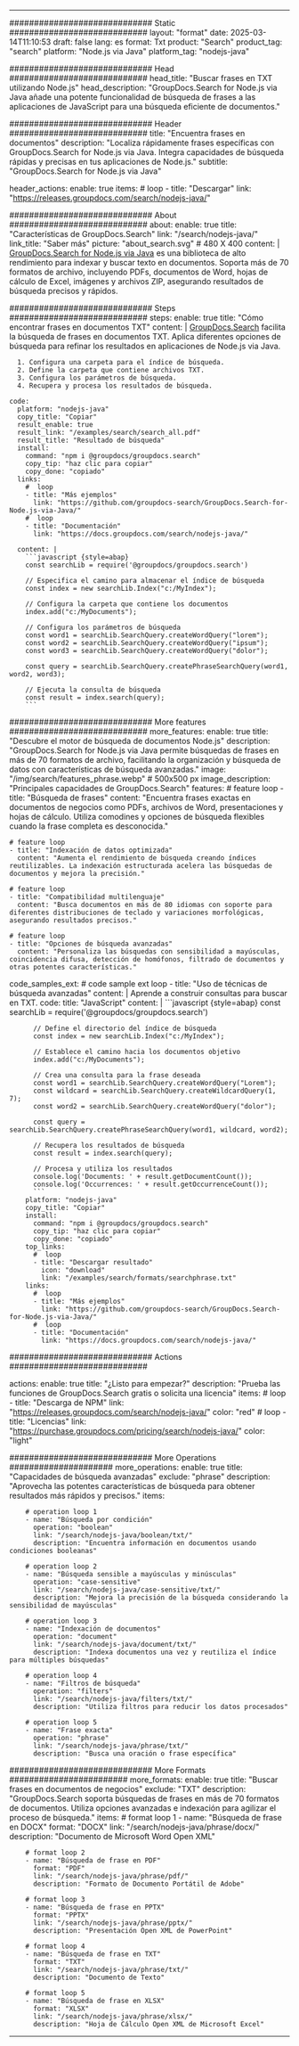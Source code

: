 
---
############################# Static ############################
layout: "format"
date:  2025-03-14T11:10:53
draft: false
lang: es
format: Txt
product: "Search"
product_tag: "search"
platform: "Node.js via Java"
platform_tag: "nodejs-java"

############################# Head ############################
head_title: "Buscar frases en TXT utilizando Node.js"
head_description: "GroupDocs.Search for Node.js via Java añade una potente funcionalidad de búsqueda de frases a las aplicaciones de JavaScript para una búsqueda eficiente de documentos."

############################# Header ############################
title: "Encuentra frases en documentos" 
description: "Localiza rápidamente frases específicas con GroupDocs.Search for Node.js via Java. Integra capacidades de búsqueda rápidas y precisas en tus aplicaciones de Node.js."
subtitle: "GroupDocs.Search for Node.js via Java" 

header_actions:
  enable: true
  items:
    #  loop
    - title: "Descargar"
      link: "https://releases.groupdocs.com/search/nodejs-java/"
      
############################# About ############################
about:
    enable: true
    title: "Características de GroupDocs.Search"
    link: "/search/nodejs-java/"
    link_title: "Saber más"
    picture: "about_search.svg" # 480 X 400
    content: |
       [GroupDocs.Search for Node.js via Java](/search/nodejs-java/) es una biblioteca de alto rendimiento para indexar y buscar texto en documentos. Soporta más de 70 formatos de archivo, incluyendo PDFs, documentos de Word, hojas de cálculo de Excel, imágenes y archivos ZIP, asegurando resultados de búsqueda precisos y rápidos.

############################# Steps ############################
steps:
    enable: true
    title: "Cómo encontrar frases en documentos TXT"
    content: |
      [GroupDocs.Search](/search/nodejs-java/) facilita la búsqueda de frases en documentos TXT. Aplica diferentes opciones de búsqueda para refinar los resultados en aplicaciones de Node.js via Java.
      
      1. Configura una carpeta para el índice de búsqueda.
      2. Define la carpeta que contiene archivos TXT.
      3. Configura los parámetros de búsqueda.
      4. Recupera y procesa los resultados de búsqueda.
   
    code:
      platform: "nodejs-java"
      copy_title: "Copiar"
      result_enable: true
      result_link: "/examples/search/search_all.pdf"
      result_title: "Resultado de búsqueda"
      install:
        command: "npm i @groupdocs/groupdocs.search"
        copy_tip: "haz clic para copiar"
        copy_done: "copiado"
      links:
        #  loop
        - title: "Más ejemplos"
          link: "https://github.com/groupdocs-search/GroupDocs.Search-for-Node.js-via-Java/"
        #  loop
        - title: "Documentación"
          link: "https://docs.groupdocs.com/search/nodejs-java/"
          
      content: |
        ```javascript {style=abap}
        const searchLib = require('@groupdocs/groupdocs.search')

        // Especifica el camino para almacenar el índice de búsqueda
        const index = new searchLib.Index("c:/MyIndex");

        // Configura la carpeta que contiene los documentos
        index.add("c:/MyDocuments");

        // Configura los parámetros de búsqueda
        const word1 = searchLib.SearchQuery.createWordQuery("lorem");
        const word2 = searchLib.SearchQuery.createWordQuery("ipsum");
        const word3 = searchLib.SearchQuery.createWordQuery("dolor");

        const query = searchLib.SearchQuery.createPhraseSearchQuery(word1, word2, word3);

        // Ejecuta la consulta de búsqueda
        const result = index.search(query);
        ```            

############################# More features ############################
more_features:
  enable: true
  title: "Descubre el motor de búsqueda de documentos Node.js"
  description: "GroupDocs.Search for Node.js via Java permite búsquedas de frases en más de 70 formatos de archivo, facilitando la organización y búsqueda de datos con características de búsqueda avanzadas."
  image: "/img/search/features_phrase.webp" # 500x500 px
  image_description: "Principales capacidades de GroupDocs.Search"
  features:
    # feature loop
    - title: "Búsqueda de frases"
      content: "Encuentra frases exactas en documentos de negocios como PDFs, archivos de Word, presentaciones y hojas de cálculo. Utiliza comodines y opciones de búsqueda flexibles cuando la frase completa es desconocida."

    # feature loop
    - title: "Indexación de datos optimizada"
      content: "Aumenta el rendimiento de búsqueda creando índices reutilizables. La indexación estructurada acelera las búsquedas de documentos y mejora la precisión."

    # feature loop
    - title: "Compatibilidad multilenguaje"
      content: "Busca documentos en más de 80 idiomas con soporte para diferentes distribuciones de teclado y variaciones morfológicas, asegurando resultados precisos."

    # feature loop
    - title: "Opciones de búsqueda avanzadas"
      content: "Personaliza las búsquedas con sensibilidad a mayúsculas, coincidencia difusa, detección de homófonos, filtrado de documentos y otras potentes características."
      
  code_samples_ext:
    # code sample ext loop
    - title: "Uso de técnicas de búsqueda avanzadas"
      content: |
        Aprende a construir consultas para buscar en TXT.
      code:
        title: "JavaScript"
        content: |
          ```javascript {style=abap}
          const searchLib = require('@groupdocs/groupdocs.search')
          
          // Define el directorio del índice de búsqueda
          const index = new searchLib.Index("c:/MyIndex");
              
          // Establece el camino hacia los documentos objetivo
          index.add("c:/MyDocuments");

          // Crea una consulta para la frase deseada
          const word1 = searchLib.SearchQuery.createWordQuery("Lorem");
          const wildcard = searchLib.SearchQuery.createWildcardQuery(1, 7);
          const word2 = searchLib.SearchQuery.createWordQuery("dolor");

          const query = searchLib.SearchQuery.createPhraseSearchQuery(word1, wildcard, word2);

          // Recupera los resultados de búsqueda
          const result = index.search(query);
          
          // Procesa y utiliza los resultados
          console.log('Documents: ' + result.getDocumentCount());
          console.log('Occurrences: ' + result.getOccurrenceCount());
          ```
        platform: "nodejs-java"
        copy_title: "Copiar"
        install:
          command: "npm i @groupdocs/groupdocs.search"
          copy_tip: "haz clic para copiar"
          copy_done: "copiado"
        top_links:
          #  loop
          - title: "Descargar resultado"
            icon: "download"
            link: "/examples/search/formats/searchphrase.txt"
        links:
          #  loop
          - title: "Más ejemplos"
            link: "https://github.com/groupdocs-search/GroupDocs.Search-for-Node.js-via-Java/"
          #  loop
          - title: "Documentación"
            link: "https://docs.groupdocs.com/search/nodejs-java/"
            

            


############################# Actions ############################

actions:
  enable: true
  title: "¿Listo para empezar?"
  description: "Prueba las funciones de GroupDocs.Search gratis o solicita una licencia"
  items:
    #  loop
    - title: "Descarga de NPM"
      link: "https://releases.groupdocs.com/search/nodejs-java/"
      color: "red"
        #  loop
    - title: "Licencias"
      link: "https://purchase.groupdocs.com/pricing/search/nodejs-java/"
      color: "light"


############################# More Operations #####################
more_operations:
    enable: true
    title: "Capacidades de búsqueda avanzadas"
    exclude: "phrase"
    description: "Aprovecha las potentes características de búsqueda para obtener resultados más rápidos y precisos."
    items: 
          
        # operation loop 1
        - name: "Búsqueda por condición"
          operation: "boolean"
          link: "/search/nodejs-java/boolean/txt/"
          description: "Encuentra información en documentos usando condiciones booleanas"

        # operation loop 2
        - name: "Búsqueda sensible a mayúsculas y minúsculas"
          operation: "case-sensitive"
          link: "/search/nodejs-java/case-sensitive/txt/"
          description: "Mejora la precisión de la búsqueda considerando la sensibilidad de mayúsculas"

        # operation loop 3
        - name: "Indexación de documentos"
          operation: "document"
          link: "/search/nodejs-java/document/txt/"
          description: "Indexa documentos una vez y reutiliza el índice para múltiples búsquedas"

        # operation loop 4
        - name: "Filtros de búsqueda"
          operation: "filters"
          link: "/search/nodejs-java/filters/txt/"
          description: "Utiliza filtros para reducir los datos procesados"

        # operation loop 5
        - name: "Frase exacta"
          operation: "phrase"
          link: "/search/nodejs-java/phrase/txt/"
          description: "Busca una oración o frase específica"
          
        
          
############################# More Formats ########################
more_formats:
    enable: true
    title: "Buscar frases en documentos de negocios"
    exclude: "TXT"
    description: "GroupDocs.Search soporta búsquedas de frases en más de 70 formatos de documentos. Utiliza opciones avanzadas e indexación para agilizar el proceso de búsqueda."
    items: 
        # format loop 1
        - name: "Búsqueda de frase en DOCX"
          format: "DOCX"
          link: "/search/nodejs-java/phrase/docx/"
          description: "Documento de Microsoft Word Open XML"
          
        # format loop 2
        - name: "Búsqueda de frase en PDF"
          format: "PDF"
          link: "/search/nodejs-java/phrase/pdf/"
          description: "Formato de Documento Portátil de Adobe"
          
        # format loop 3
        - name: "Búsqueda de frase en PPTX"
          format: "PPTX"
          link: "/search/nodejs-java/phrase/pptx/"
          description: "Presentación Open XML de PowerPoint"

        # format loop 4
        - name: "Búsqueda de frase en TXT"
          format: "TXT"
          link: "/search/nodejs-java/phrase/txt/"
          description: "Documento de Texto"
          
        # format loop 5
        - name: "Búsqueda de frase en XLSX"
          format: "XLSX"
          link: "/search/nodejs-java/phrase/xlsx/"
          description: "Hoja de Cálculo Open XML de Microsoft Excel"
  

---